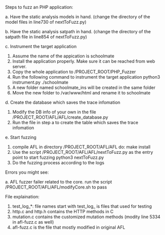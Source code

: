 Steps to fuzz an PHP application:

a. Have the static analysis models in hand. (change the directory of the model files in line730 of nextToFuzz.py)

b. Have the static analysis satpath in hand. (change the directory of the satpath file in line854 of nextToFuzz.py)

c. Instrument the target application
  1. Assume the name of the appication is schoolmate
  2. Install the application properly. Make sure it can be reached from web server.
  3. Copy the whole application to /PROJECT_ROOT/PHP_Fuzzer
  4. Run the following command to instrument the target application
      python3 instrument.py ./schoolmate
  5. A new folder named schoolmate_ins will be created in the same folder
  6. Move the new folder to /var/www/html and rename it to schoolmate
  
d. Create the database which saves the trace infomation
  1. Modify the DB info of your own in the file /PROJECT_ROOT/AFL/AFL/create_database.py
  2. Run the file in step a to create the table which saves the trace infomation

e. Start fuzzing
  1. compile AFL
    in directory /PROJECT_ROOT/AFL/AFL do:
    make install
  2. Use the script /PROJECT_ROOT/AFL/AFL/nextToFuzz.py as the entry point to start fuzzing
    python3 nextToFuzz.py
  3. Do the fuzzing process according to the logs
  
Errors you might see:

a. AFL fuzzer failer related to the core.
  run the script /PROJECT_ROOT/AFL/AFL/modifyCore.sh to pass

File explaination:
  1. test_log_*: file names start with test_log_ is files that used for testing
  2. http.c and http.h contains the HTTP methods in C
  3. mutation.c contains the customized mutation methods (modity line 5334 in afl-fuzz.c as well)
  4. afl-fuzz.c is the file that mostly modified in original AFL
